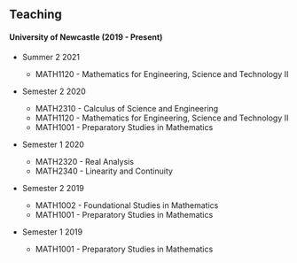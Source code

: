 ## Teaching

#### University of Newcastle (2019 - Present)

* Summer 2 2021
  * MATH1120 - Mathematics for Engineering, Science and Technology II

* Semester 2 2020
  * MATH2310 - Calculus of Science and Engineering
  * MATH1120 - Mathematics for Engineering, Science and Technology II
  * MATH1001 - Preparatory Studies in Mathematics

* Semester 1 2020
  * MATH2320 - Real Analysis
  * MATH2340 - Linearity and Continuity

* Semester 2 2019
  * MATH1002 - Foundational Studies in Mathematics
  * MATH1001 - Preparatory Studies in Mathematics

* Semester 1 2019
  * MATH1001 - Preparatory Studies in Mathematics
